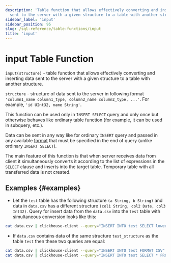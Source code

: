 ```yaml
---
description: 'Table function that allows effectively converting and inserting data
  sent to the server with a given structure to a table with another structure.'
sidebar_label: 'input'
sidebar_position: 95
slug: /sql-reference/table-functions/input
title: 'input'
---
```


# input Table Function

`input(structure)` - table function that allows effectively converting and inserting data sent to the
server with a given structure to a table with another structure.

`structure` - structure of data sent to the server in following format `'column1_name column1_type, column2_name column2_type, ...'`.
For example, `'id UInt32, name String'`.

This function can be used only in `INSERT SELECT` query and only once but otherwise behaves like ordinary table function
(for example, it can be used in subquery, etc.).

Data can be sent in any way like for ordinary `INSERT` query and passed in any available [format](/sql-reference/formats)
that must be specified in the end of query (unlike ordinary `INSERT SELECT`).

The main feature of this function is that when server receives data from client it simultaneously converts it
according to the list of expressions in the `SELECT` clause and inserts into the target table. Temporary table
with all transferred data is not created.

## Examples {#examples}

- Let the `test` table has the following structure `(a String, b String)`
    and data in `data.csv` has a different structure `(col1 String, col2 Date, col3 Int32)`. Query for insert
    data from the `data.csv` into the `test` table with simultaneous conversion looks like this:

<!---->

```bash
cat data.csv | clickhouse-client --query="INSERT INTO test SELECT lower(col1), col3 * col3 FROM input('col1 String, col2 Date, col3 Int32') FORMAT CSV";
```

- If `data.csv` contains data of the same structure `test_structure` as the table `test` then these two queries are equal:

<!---->

```bash
cat data.csv | clickhouse-client --query="INSERT INTO test FORMAT CSV"
cat data.csv | clickhouse-client --query="INSERT INTO test SELECT * FROM input('test_structure') FORMAT CSV"
```
